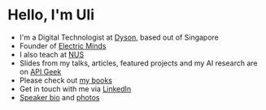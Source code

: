 # Hello, I'm Uli

* I'm a Digital Technologist at [Dyson](dyson.com), based out of Singapore
* Founder of [Electric Minds](https://www.electricminds.net/)
* I also teach at [NUS](https://www.nus.edu.sg/)
* Slides from my talks, articles, featured projects and my AI research are on [API Geek](https://apigeek.net/)
* Please check out [my books](https://www.electricminds.net/book)
* Get in touch with me via [LinkedIn](https://www.linkedin.com/in/uhitzel/)
* [Speaker bio](https://raw.githubusercontent.com/u1i/u1i/master/new-bio.txt) and [photos](https://github.com/u1i/u1i)
